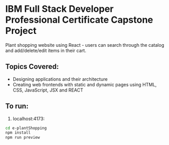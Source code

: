 # IBM Full Stack Developer Professional Certificate Capstone Project
Plant shopping website using React - users can search through the catalog and add/delete/edit items in their cart.

## Topics Covered:
- Designing applications and their architecture 
- Creating web frontends with static and dynamic pages using HTML, CSS, JavaScript, JSX and REACT

## To run:
1) localhost:4173:
```bash
cd e-plantShopping
npm install
npm run preview
```
